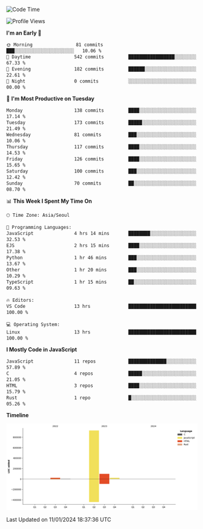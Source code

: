 <!--START_SECTION:waka-->
![Code Time](http://img.shields.io/badge/Code%20Time-30%20hrs%208%20mins-blue)

![Profile Views](http://img.shields.io/badge/Profile%20Views-0-blue)

**I'm an Early 🐤** 

```text
🌞 Morning                81 commits          ███░░░░░░░░░░░░░░░░░░░░░░   10.06 % 
🌆 Daytime                542 commits         █████████████████░░░░░░░░   67.33 % 
🌃 Evening                182 commits         ██████░░░░░░░░░░░░░░░░░░░   22.61 % 
🌙 Night                  0 commits           ░░░░░░░░░░░░░░░░░░░░░░░░░   00.00 % 
```
📅 **I'm Most Productive on Tuesday** 

```text
Monday                   138 commits         ████░░░░░░░░░░░░░░░░░░░░░   17.14 % 
Tuesday                  173 commits         █████░░░░░░░░░░░░░░░░░░░░   21.49 % 
Wednesday                81 commits          ███░░░░░░░░░░░░░░░░░░░░░░   10.06 % 
Thursday                 117 commits         ████░░░░░░░░░░░░░░░░░░░░░   14.53 % 
Friday                   126 commits         ████░░░░░░░░░░░░░░░░░░░░░   15.65 % 
Saturday                 100 commits         ███░░░░░░░░░░░░░░░░░░░░░░   12.42 % 
Sunday                   70 commits          ██░░░░░░░░░░░░░░░░░░░░░░░   08.70 % 
```


📊 **This Week I Spent My Time On** 

```text
🕑︎ Time Zone: Asia/Seoul

💬 Programming Languages: 
JavaScript               4 hrs 14 mins       ████████░░░░░░░░░░░░░░░░░   32.53 % 
EJS                      2 hrs 15 mins       ████░░░░░░░░░░░░░░░░░░░░░   17.38 % 
Python                   1 hr 46 mins        ███░░░░░░░░░░░░░░░░░░░░░░   13.67 % 
Other                    1 hr 20 mins        ███░░░░░░░░░░░░░░░░░░░░░░   10.29 % 
TypeScript               1 hr 15 mins        ██░░░░░░░░░░░░░░░░░░░░░░░   09.63 % 

🔥 Editors: 
VS Code                  13 hrs              █████████████████████████   100.00 % 

💻 Operating System: 
Linux                    13 hrs              █████████████████████████   100.00 % 
```

**I Mostly Code in JavaScript** 

```text
JavaScript               11 repos            ██████████████░░░░░░░░░░░   57.89 % 
C                        4 repos             █████░░░░░░░░░░░░░░░░░░░░   21.05 % 
HTML                     3 repos             ████░░░░░░░░░░░░░░░░░░░░░   15.79 % 
Rust                     1 repo              █░░░░░░░░░░░░░░░░░░░░░░░░   05.26 % 
```



**Timeline**

![Lines of Code chart](https://raw.githubusercontent.com/project-dy/project-dy/main/assets/bar_graph.png)


 Last Updated on 11/01/2024 18:37:36 UTC
<!--END_SECTION:waka-->
